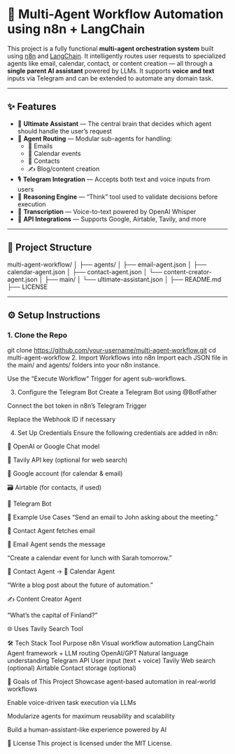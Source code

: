 # 🤖 Multi-Agent Workflow Automation using n8n + LangChain

This project is a fully functional **multi-agent orchestration system** built using [n8n](https://n8n.io) and [LangChain](https://www.langchain.com/). It intelligently routes user requests to specialized agents like email, calendar, contact, or content creation — all through a **single parent AI assistant** powered by LLMs. It supports **voice and text** inputs via Telegram and can be extended to automate any domain task.

---

## ✨ Features

- 🧠 **Ultimate Assistant** — The central brain that decides which agent should handle the user’s request
- 🔀 **Agent Routing** — Modular sub-agents for handling:
  - 📧 Emails
  - 📅 Calendar events
  - 👤 Contacts
  - ✍️ Blog/content creation
- 🎙️ **Telegram Integration** — Accepts both text and voice inputs from users
- 🤔 **Reasoning Engine** — “Think” tool used to validate decisions before execution
- 🧾 **Transcription** — Voice-to-text powered by OpenAI Whisper
- 🔗 **API Integrations** — Supports Google, Airtable, Tavily, and more

---

## 📁 Project Structure

multi-agent-workflow/
│
├── agents/
│ ├── email-agent.json
│ ├── calendar-agent.json
│ ├── contact-agent.json
│ └── content-creator-agent.json
│
├── main/
│ └── ultimate-assistant.json
│
├── README.md
├── LICENSE


---

## ⚙️ Setup Instructions

### 1. Clone the Repo

git clone https://github.com/your-username/multi-agent-workflow.git
cd multi-agent-workflow 
2. Import Workflows into n8n
Import each JSON file in the main/ and agents/ folders into your n8n instance.

Use the “Execute Workflow” Trigger for agent sub-workflows.

3. Configure the Telegram Bot
Create a Telegram Bot using @BotFather

Connect the bot token in n8n’s Telegram Trigger

Replace the Webhook ID if necessary

4. Set Up Credentials
Ensure the following credentials are added in n8n:

🔑 OpenAI or Google Chat model

🧠 Tavily API key (optional for web search)

📧 Google account (for calendar & email)

🗃️ Airtable (for contacts, if used)

💬 Telegram Bot

🚀 Example Use Cases
“Send an email to John asking about the meeting.”

🔎 Contact Agent fetches email

📧 Email Agent sends the message

“Create a calendar event for lunch with Sarah tomorrow.”

🔎 Contact Agent → 📅 Calendar Agent

“Write a blog post about the future of automation.”

✍️ Content Creator Agent

“What’s the capital of Finland?”

🌐 Uses Tavily Search Tool

🛠️ Tech Stack
Tool	Purpose
n8n	Visual workflow automation
LangChain	Agent framework + LLM routing
OpenAI/GPT	Natural language understanding
Telegram API	User input (text + voice)
Tavily	Web search (optional)
Airtable	Contact storage (optional)

🎯 Goals of This Project
Showcase agent-based automation in real-world workflows

Enable voice-driven task execution via LLMs

Modularize agents for maximum reusability and scalability

Build a human-assistant-like experience powered by AI

📜 License
This project is licensed under the MIT License.

